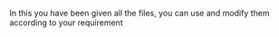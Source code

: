 In this you have been given all the files, you can use and modify them according to your requirement
